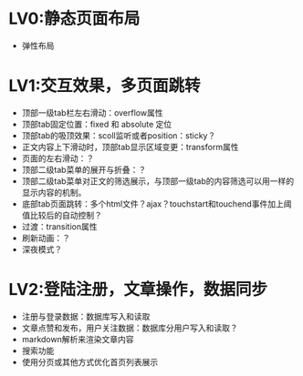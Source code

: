 # LV0:静态页面布局
- 弹性布局
  
# LV1:交互效果，多页面跳转
- 顶部一级tab栏左右滑动：overflow属性
- 顶部tab固定位置：fixed 和 absolute 定位
- 顶部tab的吸顶效果：scoll监听或者position：sticky？
- 正文内容上下滑动时，顶部tab显示区域变更：transform属性
- 页面的左右滑动：？
- 顶部二级tab菜单的展开与折叠：？
- 顶部二级tab菜单对正文的筛选展示，与顶部一级tab的内容筛选可以用一样的显示内容的机制。
- 底部tab页面跳转：多个html文件？ajax？touchstart和touchend事件加上阈值比较后的自动控制？
- 过渡：transition属性
- 刷新动画：？
- 深夜模式？

# LV2:登陆注册，文章操作，数据同步
- 注册与登录数据：数据库写入和读取
- 文章点赞和发布，用户关注数据：数据库分用户写入和读取？
- markdown解析来渲染文章内容
- 搜索功能
- 使用分页或其他方式优化首页列表展示